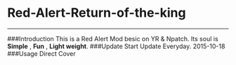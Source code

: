 # Red-Alert-Return-of-the-king
---
###Introduction
This is a Red Alert Mod besic on YR & Npatch.
Its soul is **Simple** , **Fun** , **Light weight**.
###Update Start
Update Everyday.
2015-10-18
###Usage
Direct Cover
